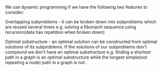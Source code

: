 We use dynamic programming if we have the following two features to consider:

Overlapping subproblems - it can be broken down into subproblems which are reused several times e.g. solving a fibonachi sequence using recursion(data has repetition when broken down)

Optimal substructure - an optimal solution can be constructed from optimal solutions of its subproblems. If the solutions of our subproblems don't compound we don't have an optimal substructure e.g. finding a shortest path in a graph is an optimal substructure while the longest simple(not repeating a node) path in a graph is not.
